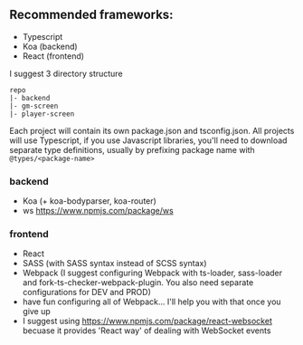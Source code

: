 ## Recommended frameworks:

* Typescript
* Koa (backend)
* React (frontend)

I suggest 3 directory structure
```
repo
|- backend
|- gm-screen
|- player-screen
```

Each project will contain its own package.json and tsconfig.json. 
All projects will use Typescript, if you use Javascript libraries, you'll need to download separate type definitions, usually by prefixing
package name with `@types/<package-name>`

### backend
* Koa (+ koa-bodyparser, koa-router)
* ws https://www.npmjs.com/package/ws

### frontend
* React
* SASS (with SASS syntax instead of SCSS syntax)
* Webpack (I suggest configuring Webpack with ts-loader, sass-loader and fork-ts-checker-webpack-plugin.
You also need separate configurations for DEV and PROD)
* have fun configuring all of Webpack... I'll help you with that once you give up
* I suggest using https://www.npmjs.com/package/react-websocket becuase it provides 'React way' of dealing with WebSocket events
